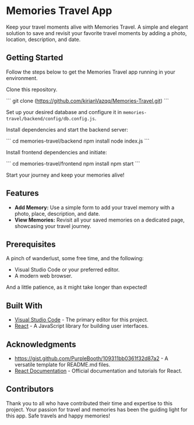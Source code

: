 # Memories Travel App

Keep your travel moments alive with Memories Travel. A simple and elegant solution to save and revisit your favorite travel moments by adding a photo, location, description, and date.

## Getting Started

Follow the steps below to get the Memories Travel app running in your environment.

Clone this repository.

\```
git clone (https://github.com/kirianVazqq/Memories-Travel.git)
\```

Set up your desired database and configure it in `memories-travel/backend/config/db.config.js`.

Install dependencies and start the backend server:

\```
cd memories-travel/backend
npm install
node index.js
\```

Install frontend dependencies and initiate:

\```
cd memories-travel/frontend
npm install
npm start
\```

Start your journey and keep your memories alive!

## Features

* **Add Memory:** Use a simple form to add your travel memory with a photo, place, description, and date.
* **View Memories:** Revisit all your saved memories on a dedicated page, showcasing your travel journey.

## Prerequisites

A pinch of wanderlust, some free time, and the following:

* Visual Studio Code or your preferred editor.
* A modern web browser.

And a little patience, as it might take longer than expected!

## Built With

* [Visual Studio Code](https://code.visualstudio.com/) - The primary editor for this project.
* [React](https://reactjs.org/) - A JavaScript library for building user interfaces.

## Acknowledgments

* https://gist.github.com/PurpleBooth/109311bb0361f32d87a2 - A versatile template for README.md files.
* [React Documentation](https://reactjs.org/docs/getting-started.html) - Official documentation and tutorials for React.

## Contributors

Thank you to all who have contributed their time and expertise to this project. Your passion for travel and memories has been the guiding light for this app. Safe travels and happy memories!
